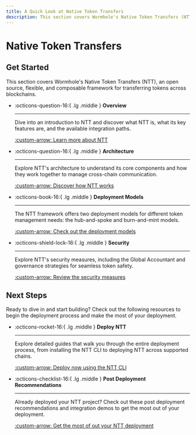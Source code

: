 ```yaml
---
title: A Quick Look at Native Token Transfers
description: This section covers Wormhole's Native Token Transfers (NTT), an open source, flexible, and composable framework for transferring tokens across blockchains.
---
```


# Native Token Transfers

## Get Started

This section covers Wormhole's Native Token Transfers (NTT), an open source, flexible, and composable framework for transferring tokens across blockchains.

<div class="grid cards" markdown>

-   :octicons-question-16:{ .lg .middle } **Overview**

    ---

    Dive into an introduction to NTT and discover what NTT is, what its key features are, and the available integration paths.

    [:custom-arrow: Learn more about NTT](/docs/learn/transfers/native-token-transfers/overview/)

-   :octicons-question-16:{ .lg .middle } **Architecture**

    ---

    Explore NTT's architecture to understand its core components and how they work together to manage cross-chain communication.

    [:custom-arrow: Discover how NTT works](/docs/learn/transfers/native-token-transfers/architecture/)

-   :octicons-book-16:{ .lg .middle } **Deployment Models**

    ---

    The NTT framework offers two deployment models for different token management needs: the hub-and-spoke and burn-and-mint models.

    [:custom-arrow: Check out the deployment models](/docs/learn/transfers/native-token-transfers/deployment/)

-   :octicons-shield-lock-16:{ .lg .middle } **Security**

    ---

    Explore NTT's security measures, including the Global Accountant and governance strategies for seamless token safety.

    [:custom-arrow: Review the security measures](/docs/learn/transfers/native-token-transfers/security/)

</div>

## Next Steps

Ready to dive in and start building? Check out the following resources to begin the deployment process and make the most of your deployment.

<div class="grid cards" markdown>

-   :octicons-rocket-16:{ .lg .middle } **Deploy NTT**

    ---

    Explore detailed guides that walk you through the entire deployment process, from installing the NTT CLI to deploying NTT across supported chains.

    [:custom-arrow: Deploy now using the NTT CLI](/docs/build/transfers/native-token-transfers/deployment-process/)

-   :octicons-checklist-16:{ .lg .middle } **Post Deployment Recommendations**

    ---

    Already deployed your NTT project? Check out these post deployment recommendations and integration demos to get the most out of your deployment.

    [:custom-arrow: Get the most of out your NTT deployment](/docs/build/transfers/native-token-transfers/deployment-process/post-deployment/)

</div>
